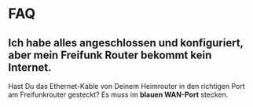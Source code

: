 # FAQ
## Ich habe alles angeschlossen und konfiguriert, aber mein Freifunk Router bekommt kein Internet.
Hast Du das Ethernet-Kable von Deinem Heimrouter in den richtigen Port am Freifunkrouter gesteckt? Es muss im **blauen WAN-Port** stecken.